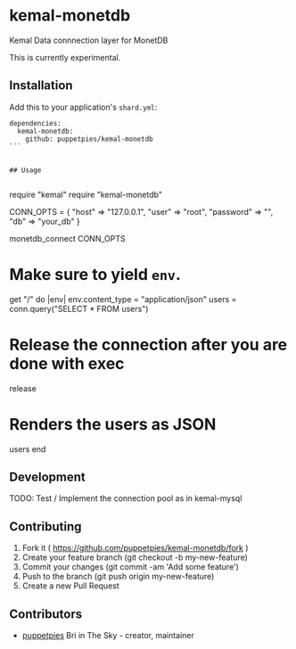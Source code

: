 # kemal-monetdb

Kemal Data connnection layer for MonetDB

This is currently experimental.

## Installation


Add this to your application's `shard.yml`:

````
dependencies:
  kemal-monetdb:
    github: puppetpies/kemal-monetdb
```


## Usage


````


require "kemal"
require "kemal-monetdb"

CONN_OPTS = {
  "host" => "127.0.0.1",
  "user" => "root",
  "password" => "",
  "db" => "your_db"
}

monetdb_connect CONN_OPTS

# Make sure to yield `env`.
get "/" do |env|
  env.content_type = "application/json"
  users = conn.query("SELECT * FROM users")
  # Release the connection after you are done with exec
  release
  # Renders the users as JSON
  users
end

## Development

TODO: Test / Implement the connection pool as in kemal-mysql

## Contributing

1. Fork it ( https://github.com/puppetpies/kemal-monetdb/fork )
2. Create your feature branch (git checkout -b my-new-feature)
3. Commit your changes (git commit -am 'Add some feature')
4. Push to the branch (git push origin my-new-feature)
5. Create a new Pull Request

## Contributors

- [puppetpies](https://github.com/puppetpies) Bri in The Sky - creator, maintainer
